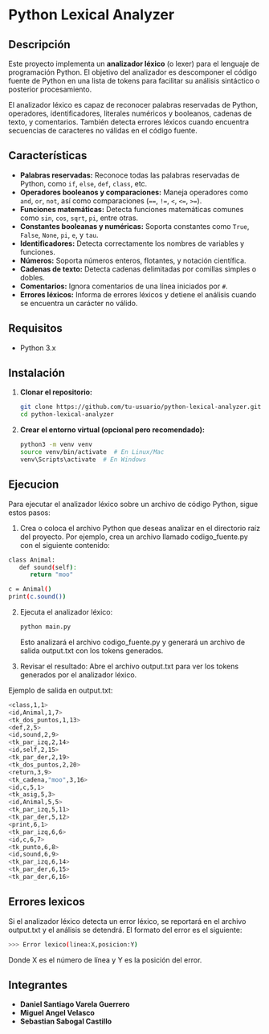 # Python Lexical Analyzer

## Descripción

Este proyecto implementa un **analizador léxico** (o lexer) para el lenguaje de programación Python. El objetivo del analizador es descomponer el código fuente de Python en una lista de tokens para facilitar su análisis sintáctico o posterior procesamiento.

El analizador léxico es capaz de reconocer palabras reservadas de Python, operadores, identificadores, literales numéricos y booleanos, cadenas de texto, y comentarios. También detecta errores léxicos cuando encuentra secuencias de caracteres no válidas en el código fuente.

## Características

- **Palabras reservadas:** Reconoce todas las palabras reservadas de Python, como `if`, `else`, `def`, `class`, etc.
- **Operadores booleanos y comparaciones:** Maneja operadores como `and`, `or`, `not`, así como comparaciones (`==`, `!=`, `<`, `<=`, `>=`).
- **Funciones matemáticas:** Detecta funciones matemáticas comunes como `sin`, `cos`, `sqrt`, `pi`, entre otras.
- **Constantes booleanas y numéricas:** Soporta constantes como `True`, `False`, `None`, `pi`, `e`, y `tau`.
- **Identificadores:** Detecta correctamente los nombres de variables y funciones.
- **Números:** Soporta números enteros, flotantes, y notación científica.
- **Cadenas de texto:** Detecta cadenas delimitadas por comillas simples o dobles.
- **Comentarios:** Ignora comentarios de una línea iniciados por `#`.
- **Errores léxicos:** Informa de errores léxicos y detiene el análisis cuando se encuentra un carácter no válido.

## Requisitos

- Python 3.x

## Instalación

1. **Clonar el repositorio:**
   ```bash
   git clone https://github.com/tu-usuario/python-lexical-analyzer.git
   cd python-lexical-analyzer
2. **Crear el entorno virtual (opcional pero recomendado):**
   ```bash
   python3 -m venv venv
   source venv/bin/activate  # En Linux/Mac
   venv\Scripts\activate  # En Windows

## Ejecucion
Para ejecutar el analizador léxico sobre un archivo de código Python, sigue estos pasos:

1.  Crea o coloca el archivo Python que deseas analizar en el directorio raíz del proyecto. Por ejemplo, crea un archivo llamado codigo_fuente.py con el siguiente contenido:

   ```bash
   class Animal:
      def sound(self):
         return "moo"

   c = Animal()
   print(c.sound())
   ```

2. Ejecuta el analizador léxico:


   ```bash
   python main.py
   ```
   Esto analizará el archivo codigo_fuente.py y generará un archivo de salida output.txt con los tokens generados.

3. Revisar el resultado: Abre el archivo output.txt para ver los tokens generados por el analizador léxico.

Ejemplo de salida en output.txt:

```bash 
<class,1,1>
<id,Animal,1,7>
<tk_dos_puntos,1,13>
<def,2,5>
<id,sound,2,9>
<tk_par_izq,2,14>
<id,self,2,15>
<tk_par_der,2,19>
<tk_dos_puntos,2,20>
<return,3,9>
<tk_cadena,"moo",3,16>
<id,c,5,1>
<tk_asig,5,3>
<id,Animal,5,5>
<tk_par_izq,5,11>
<tk_par_der,5,12>
<print,6,1>
<tk_par_izq,6,6>
<id,c,6,7>
<tk_punto,6,8>
<id,sound,6,9>
<tk_par_izq,6,14>
<tk_par_der,6,15>
<tk_par_der,6,16>
```
## Errores lexicos 

Si el analizador léxico detecta un error léxico, se reportará en el archivo output.txt y el análisis se detendrá. El formato del error es el siguiente:

```bash
>>> Error lexico(linea:X,posicion:Y)
```
Donde X es el número de línea y Y es la posición del error.

## Integrantes

- **Daniel Santiago Varela Guerrero**
- **Miguel Angel Velasco**
- **Sebastian Sabogal Castillo**